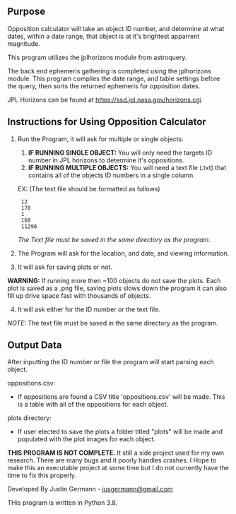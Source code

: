 ## Purpose

Opposition calculator will take an object ID number, and determine at what
dates, within a date range, that object is at it's brightest apparrent 
magnitude.

This program utilizes the jplhorizons module from astroquery.

The back end ephemeris gathering is completed using the jplhorizons module.
This program compiles the date range, and table settings before the query,
then sorts the returned ephemeris for opposition dates. 

JPL Horizons can be found at https://ssd.jpl.nasa.gov/horizons.cgi


## Instructions for Using Opposition Calculator
1. Run the Program, it will ask for multiple or single objects.
    1. **IF RUNNING SINGLE OBJECT:** You will only need the targets ID number in 
        JPL horizons to determine it's oppositions.
    2. **IF RUNNING MULTIPLE OBJECTS:** You will need a text file (.txt) that 
        contains all of the objects ID numbers in a single column.
            
    EX: (The text file should be formatted as follows)
            
        12
        178
        1
        168
        11290
    
    
    
    _The Text file must be saved in the same directory as the program._
                
2. The Program will ask for the location, and date, and viewing information.
3. It will ask for saving plots or not.
        
**WARNING:** If running more then ~100 objects do not save the plots. Each
plot is saved as a .png file, saving plots slows down the program
it can also fill up drive space fast with thousands of objects.

4. It will ask either for the ID number or the text file. 

_NOTE:_ The text file must be saved in the same directory as the program.


## Output Data

After inputting the ID number or file the program will start parsing each
object. 

oppositions.csv:

* If oppositions are found a CSV title 'oppositions.csv' will be made. 
This is a table with all of the oppositions for each object. 


plots directory:

* If user elected to save the plots a folder titled "plots" will be made
and populated with the plot images for each object.



**THIS PROGRAM IS NOT COMPLETE.** It still a side project used for my own research. 
There are many bugs and it poorly handles crashes. I Hope to make this an 
executable project at some time but I do not currently have the time to fix 
this properly. 



Developed By Justin Germann - jusgermann@gmail.com
	
THis program is written in Python 3.8.